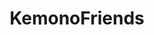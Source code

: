 ---
title: KemonoFriends
crosslinks:
- Pixiv
- anime
- UnexpectedJoJo
- WordAvalanches
- idolmaster
- gamindustri
- awwnime
---